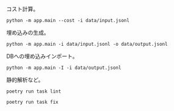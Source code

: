 コスト計算。

```
python -m app.main --cost -i data/input.jsonl
```

埋め込みの生成。

```
python -m app.main -i data/input.jsonl -o data/output.jsonl
```

DBへの埋め込みインポート。

```
python -m app.main -I -i data/output.jsonl
```

静的解析など。

```
poetry run task lint
```

```
poetry run task fix
```